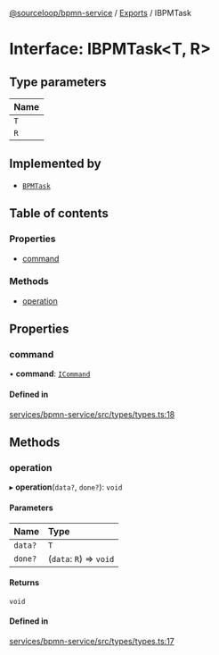 [@sourceloop/bpmn-service](../README.md) / [Exports](../modules.md) / IBPMTask

# Interface: IBPMTask<T, R\>

## Type parameters

| Name |
| :------ |
| `T` |
| `R` |

## Implemented by

- [`BPMTask`](../classes/BPMTask.md)

## Table of contents

### Properties

- [command](IBPMTask.md#command)

### Methods

- [operation](IBPMTask.md#operation)

## Properties

### command

• **command**: [`ICommand`](ICommand.md)

#### Defined in

[services/bpmn-service/src/types/types.ts:18](https://github.com/sourcefuse/loopback4-microservice-catalog/blob/6c16af104/services/bpmn-service/src/types/types.ts#L18)

## Methods

### operation

▸ **operation**(`data?`, `done?`): `void`

#### Parameters

| Name | Type |
| :------ | :------ |
| `data?` | `T` |
| `done?` | (`data`: `R`) => `void` |

#### Returns

`void`

#### Defined in

[services/bpmn-service/src/types/types.ts:17](https://github.com/sourcefuse/loopback4-microservice-catalog/blob/6c16af104/services/bpmn-service/src/types/types.ts#L17)
